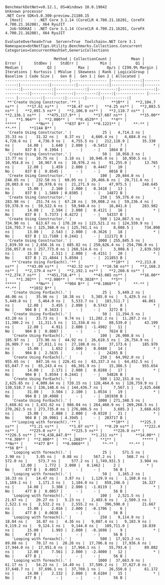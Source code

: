 
    BenchmarkDotNet=v0.12.1, OS=Windows 10.0.19042
    Unknown processor
    .NET Core SDK=5.0.300-preview.21180.15
      [Host]     : .NET Core 3.1.14 (CoreCLR 4.700.21.16201, CoreFX 4.700.21.16208), X64 RyuJIT
      Job-SOGKAI : .NET Core 3.1.14 (CoreCLR 4.700.21.16201, CoreFX 4.700.21.16208), X64 RyuJIT

    EvaluateOverhead=True  Server=True  Toolchain=.NET Core 3.1  
    Namespace=dotNetTips.Utility.Benchmarks.Collections.Concurrent  Categories=ConcurrentHashSet,GenericCollections  

                          Method | CollectionCount |         Mean |       Error |      StdDev |    StdErr |          Min |           Q1 |       Median |           Q3 |          Max |        Op/s | CI99.9% Margin | Iterations | Kurtosis | MValue | Skewness | Rank | LogicalGroup | Baseline | Code Size |   Gen 0 |  Gen 1 | Gen 2 | Allocated |
    ---------------------------- |---------------- |-------------:|------------:|------------:|----------:|-------------:|-------------:|-------------:|-------------:|-------------:|------------:|---------------:|-----------:|---------:|-------:|---------:|-----:|------------- |--------- |----------:|--------:|-------:|------:|----------:|
     **'Create Using Constructor.'** |              **10** |   **2,104.7 ns** |    **17.61 ns** |    **16.47 ns** |   **4.25 ns** |   **2,083.5 ns** |   **2,091.5 ns** |   **2,106.0 ns** |   **2,110.7 ns** |   **2,136.1 ns** |   **475,117.9** |      **17.607 ns** |      **15.00** |    **1.964** |  **2.000** |   **0.4529** |    **4** |            ***** |       **No** |     **837 B** |  **0.1221** |      **-** |     **-** |    **1144 B** |
     'Create Using Constructor.' |              25 |   4,714.3 ns |    35.33 ns |    31.32 ns |   8.37 ns |   4,660.4 ns |   4,684.8 ns |   4,728.6 ns |   4,736.9 ns |   4,755.5 ns |   212,118.9 |      35.330 ns |      14.00 |    1.640 |  2.000 |  -0.5453 |    7 |            * |       No |     837 B |  0.1984 |      - |     - |    1864 B |
     'Create Using Constructor.' |              50 |  10,958.3 ns |    13.77 ns |    10.75 ns |   3.10 ns |  10,946.0 ns |  10,950.5 ns |  10,954.8 ns |  10,967.9 ns |  10,976.2 ns |    91,255.0 |      13.765 ns |      12.00 |    1.459 |  2.000 |   0.4447 |   10 |            * |       No |     837 B |  0.8545 |      - |     - |    8016 B |
     'Create Using Constructor.' |             100 |  20,844.0 ns |   248.65 ns |   232.58 ns |  60.05 ns |  20,466.6 ns |  20,711.6 ns |  20,803.8 ns |  20,978.6 ns |  21,271.9 ns |    47,975.5 |     248.645 ns |      15.00 |    2.160 |  2.000 |   0.3418 |   13 |            * |       No |     837 B |  1.5869 | 0.0305 |     - |   14872 B |
     'Create Using Constructor.' |             250 |  59,376.0 ns |   283.98 ns |   251.74 ns |  67.28 ns |  59,008.2 ns |  59,236.4 ns |  59,378.9 ns |  59,522.6 ns |  59,940.4 ns |    16,841.8 |     283.982 ns |      14.00 |    2.594 |  2.000 |   0.4121 |   16 |            * |       No |     837 B |  5.7373 | 0.4272 |     - |   54337 B |
     'Create Using Constructor.' |             500 | 124,867.5 ns |   734.90 ns |   613.67 ns | 170.20 ns | 123,521.2 ns | 124,559.9 ns | 124,793.7 ns | 125,368.9 ns | 125,741.1 ns |     8,008.5 |     734.898 ns |      13.00 |    2.543 |  2.000 |  -0.3626 |   18 |            * |       No |     837 B | 11.7188 | 0.2441 |     - |  112171 B |
     'Create Using Constructor.' |            1000 | 255,845.5 ns | 2,839.59 ns | 2,656.16 ns | 685.82 ns | 250,626.4 ns | 254,796.0 ns | 256,057.0 ns | 257,773.0 ns | 260,514.6 ns |     3,908.6 |   2,839.593 ns |      15.00 |    2.511 |  2.000 |  -0.4151 |   20 |            * |       No |     837 B | 21.4844 | 5.8594 |     - |  211053 B |
       **'Create Using ForEach().'** |              **10** |   **2,213.8 ns** |    **43.09 ns** |    **42.32 ns** |  **10.58 ns** |   **2,168.3 ns** |   **2,179.4 ns** |   **2,192.1 ns** |   **2,260.6 ns** |   **2,274.7 ns** |   **451,716.4** |      **43.085 ns** |      **16.00** |    **1.202** |  **2.000** |   **0.3828** |    **5** |            ***** |       **No** |     **904 B** |  **0.1068** |      **-** |     **-** |    **1032 B** |
       'Create Using ForEach().' |              25 |   5,449.2 ns |    46.06 ns |    35.96 ns |  10.38 ns |   5,385.0 ns |   5,429.5 ns |   5,449.8 ns |   5,464.0 ns |   5,533.7 ns |   183,511.7 |      46.061 ns |      12.00 |    3.455 |  2.000 |   0.5743 |    8 |            * |       No |     904 B |  0.3433 |      - |     - |    3272 B |
       'Create Using ForEach().' |              50 |  11,294.5 ns |    43.20 ns |    33.73 ns |   9.74 ns |  11,202.2 ns |  11,287.2 ns |  11,300.2 ns |  11,311.5 ns |  11,334.0 ns |    88,539.0 |      43.199 ns |      12.00 |    4.911 |  2.000 |  -1.4902 |   11 |            * |       No |     904 B |  0.8087 |      - |     - |    7624 B |
       'Create Using ForEach().' |             100 |  26,900.8 ns |   185.97 ns |   173.96 ns |  44.92 ns |  26,610.5 ns |  26,754.9 ns |  26,909.7 ns |  27,011.1 ns |  27,188.0 ns |    37,173.6 |     185.970 ns |      15.00 |    1.652 |  2.000 |   0.0480 |   14 |            * |       No |     904 B |  2.5635 |      - |     - |   24265 B |
       'Create Using ForEach().' |             250 |  64,992.0 ns |   955.65 ns |   847.16 ns | 226.41 ns |  63,337.3 ns |  64,452.5 ns |  65,047.7 ns |  65,243.4 ns |  66,301.9 ns |    15,386.5 |     955.654 ns |      14.00 |    2.171 |  2.000 |   0.0288 |   17 |            * |       No |     904 B |  5.8594 | 0.2441 |     - |   54826 B |
       'Create Using ForEach().' |             500 | 132,151.8 ns | 2,625.65 ns | 4,009.64 ns | 720.15 ns | 128,464.6 ns | 128,759.9 ns | 130,510.7 ns | 136,148.6 ns | 144,436.7 ns |     7,567.1 |   2,625.648 ns |      31.00 |    3.504 |  2.100 |   1.0534 |   19 |            * |       No |     904 B | 10.4980 |      - |     - |  101938 B |
       'Create Using ForEach().' |            1000 | 271,348.5 ns | 3,668.61 ns | 3,431.62 ns | 886.04 ns | 264,460.9 ns | 269,268.5 ns | 270,262.5 ns | 273,735.8 ns | 276,806.5 ns |     3,685.3 |   3,668.615 ns |      15.00 |    2.088 |  2.000 |  -0.0320 |   21 |            * |       No |     904 B | 20.9961 | 4.3945 |     - |  203717 B |
       **'Looping with foreach().'** |              **10** |     **225.3 ns** |     **1.21 ns** |     **1.07 ns** |   **0.29 ns** |     **222.4 ns** |     **225.0 ns** |     **225.5 ns** |     **226.0 ns** |     **226.5 ns** | **4,438,847.8** |       **1.211 ns** |      **14.00** |    **4.309** |  **2.000** |  **-1.2883** |    **1** |            ***** |       **No** |     **477 B** |  **0.0060** |      **-** |     **-** |      **56 B** |
       'Looping with foreach().' |              25 |     571.5 ns |     3.90 ns |     3.05 ns |   0.88 ns |     567.2 ns |     568.7 ns |     572.0 ns |     573.7 ns |     577.2 ns | 1,749,931.5 |       3.904 ns |      12.00 |    1.772 |  2.000 |   0.1462 |    2 |            * |       No |     477 B |  0.0057 |      - |     - |      56 B |
       'Looping with foreach().' |              50 |   1,165.2 ns |    16.33 ns |    14.47 ns |   3.87 ns |   1,129.9 ns |   1,160.8 ns |   1,169.1 ns |   1,171.3 ns |   1,184.0 ns |   858,246.6 |      16.327 ns |      14.00 |    3.308 |  2.000 |  -1.0119 |    3 |            * |       No |     477 B |  0.0057 |      - |     - |      56 B |
       'Looping with foreach().' |             100 |   2,521.5 ns |    21.67 ns |    20.27 ns |   5.23 ns |   2,483.6 ns |   2,509.3 ns |   2,522.1 ns |   2,532.2 ns |   2,555.2 ns |   396,590.0 |      21.667 ns |      15.00 |    2.016 |  2.000 |  -0.1706 |    6 |            * |       No |     477 B |  0.0038 |      - |     - |      56 B |
       'Looping with foreach().' |             250 |   9,114.9 ns |    18.04 ns |    16.87 ns |   4.36 ns |   9,087.4 ns |   9,103.9 ns |   9,119.2 ns |   9,124.1 ns |   9,144.8 ns |   109,711.0 |      18.039 ns |      15.00 |    1.993 |  2.000 |  -0.1698 |    9 |            * |       No |     477 B |       - |      - |     - |      56 B |
       'Looping with foreach().' |             500 |  17,923.2 ns |    89.88 ns |    70.17 ns |  20.26 ns |  17,706.8 ns |  17,936.6 ns |  17,944.0 ns |  17,951.6 ns |  17,964.1 ns |    55,793.6 |      89.882 ns |      12.00 |    7.561 |  2.000 |  -2.4000 |   12 |            * |       No |     477 B |       - |      - |     - |      56 B |
       'Looping with foreach().' |            1000 |  37,663.9 ns |    61.17 ns |    54.23 ns |  14.49 ns |  37,589.2 ns |  37,627.0 ns |  37,648.7 ns |  37,696.1 ns |  37,769.1 ns |    26,550.6 |      61.172 ns |      14.00 |    2.132 |  2.000 |   0.6104 |   15 |            * |       No |     477 B |       - |      - |     - |      56 B |
